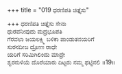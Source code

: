 +++
title = "019 ಧರಣಿಪತಿ ಚಿತ್ತೈಸು"

+++
ಧರಣಿಪತಿ ಚಿತ್ತೈಸು ಸೇನಾ  
ಧುರವನೀವುದು ಮದ್ರಭೂಪತಿ  
ಗೆರವಲಾ ಜಯಲಕ್ಷ್ಮಿ ಬಳಿಕಾ ಪಾಂಡುತನಯರಿಗೆ  
ಸುರನದೀಜ ದ್ರೋಣ ರಾಧೇ  
ಯರಿಗೆ ಸರಿಮಿಗಿಲಿಂದು ಮಾದ್ರೇ  
ಶ್ವರನುಳಿಯೆ ದೊರೆಯಾರು ದಿಟ್ಟರು ನಮ್ಮ ಥಟ್ಟಿನಲಿ     ॥19॥